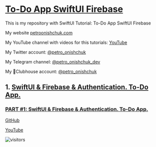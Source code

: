 # [To-Do App SwiftUI Firebase](https://github.com/PetroOnishchuk/The-SwiftUI-Tutorials/tree/master/To-Do-App-SwiftUI-Firebase)


This is my repository with SwiftUI Tutorial: To-Do App SwiftUI Firebase

My website [petroonishchuk.com](https://petroonishchuk.com)

My YouTube channel with videos for this tutorials: [YouTube](https://www.youtube.com/watch?v=imxzXEwUNos&list=PL3pUvT0fmHNjjoKEmLaad62wmfoLPg3Sq&index=1) 

My Twitter account: [@petro_onishchuk](https://mobile.twitter.com/petro_onishchuk)

My Telegram channel: [@petro_onishchuk_dev](https://t.me/petro_onishchuk_dev)

My 👋Clubhouse account: [@petro_onishchuk](https://www.joinclubhouse.com/@petro_onishchuk)

## 1. [SwiftUI & Firebase & Authentication. To-Do App.](https://github.com/PetroOnishchuk/The-SwiftUI-Tutorials/tree/master/To-Do-App-SwiftUI-Firebase/To-Do%20App%20SwiftUI%20Firebase)  

### [PART #1: SwiftUI & Firebase & Authentication. To-Do App.](https://github.com/PetroOnishchuk/The-SwiftUI-Tutorials/tree/master/To-Do-App-SwiftUI-Firebase/To-Do%20App%20SwiftUI%20Firebase/Part1)  

[GitHub](https://github.com/PetroOnishchuk/The-SwiftUI-Tutorials/tree/master/To-Do-App-SwiftUI-Firebase/To-Do%20App%20SwiftUI%20Firebase/Part1)<br />

[YouTube](https://youtu.be/hNPIem4t1_g) 




![visitors](https://visitor-badge.glitch.me/badge?page_id=petroonishchuk.petroonishchuk)
